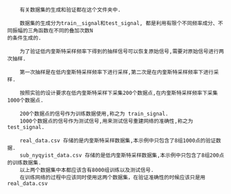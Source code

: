         有关数据集的生成和验证都在这个文件夹中.  
    
        数据集的生成分为train＿signal和test_signal, 都是利用有限个不同频率成分、不同振幅的三角函数在不同的叠加次数N  
    的条件生成的.  
    
        为了验证低内奎斯特采样频率下得到的抽样信号可以恢复原始信号,需要对原始信号进行两次抽样.  
    
        第一次抽样是在低内奎斯特采样频率下进行采样,第二次是在内奎斯特采样频率下进行采样.  
    
        按照实验的设计要求在低内奎斯特采样下采集200个数据点,在内奎斯特采样频率下采集1000个数据点.  
    
        200个数据点的信号作为训练数据使用,称之为 train_signal.  
        1000个数据点的信号作为测试信号,用来测试信号重建网络的准确性,称之为 test_signal.  
    
        real_data.csv 存储的是内奎斯特采样数据集,本示例中只包含了8组1000点的验证数据.  
        sub_nyqyist_data.csv 存储的是低内奎斯特采样数据集,本示例中只包含了8组200点的训练数据集.  
        以上两个数据集中本都应该含有8000组训练以及测试信号.  
        在训练网络的过程中应该同时使用这两个数据集，在验证准确性的时候应该只是用real_data.csv
